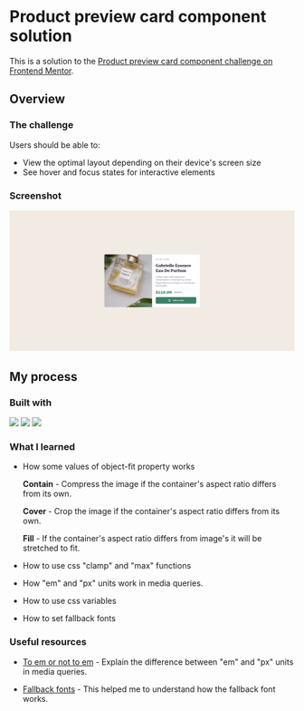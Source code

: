 # Product preview card component solution

This is a solution to the [Product preview card component challenge on Frontend Mentor](https://www.frontendmentor.io/challenges/product-preview-card-component-GO7UmttRfa).

## Overview

### The challenge

Users should be able to:

- View the optimal layout depending on their device's screen size
- See hover and focus states for interactive elements

### Screenshot

![](./screenshot.png)

<!-- ### Links

- Solution URL: [Add solution URL here](https://your-solution-url.com)
- Live Site URL: [Add live site URL here](https://your-live-site-url.com) -->

## My process

### Built with

![](https://img.shields.io/badge/HTML5-20232A?style=for-the-badge&logo=HTML5&logoColor=E34F26)
![](https://img.shields.io/badge/CSS3-20232A?style=for-the-badge&logo=CSS3&logoColor=1572B6)
![](https://img.shields.io/badge/BEM-20232A?style=for-the-badge&logo=BEM&logoColor=FFFFFF)

### What I learned

- How some values of object-fit property works

  **Contain** - Compress the image if the container's aspect ratio differs from its own.

  **Cover** - Crop the image if the container's aspect ratio differs from its own.

  **Fill** - If the container's aspect ratio differs from image's it will be stretched to fit.

- How to use css "clamp" and "max" functions

- How "em" and "px" units work in media queries.

- How to use css variables

- How to set fallback fonts

### Useful resources

- [To em or not to em](https://medium.com/zoosk-engineering/to-em-or-not-to-em-that-is-the-media-query-question-22f4a65e9747) - Explain the difference between "em" and "px" units in media queries.

- [Fallback fonts](https://css-tricks.com/css-basics-fallback-font-stacks-robust-web-typography/) - This helped me to understand how the fallback font works.
